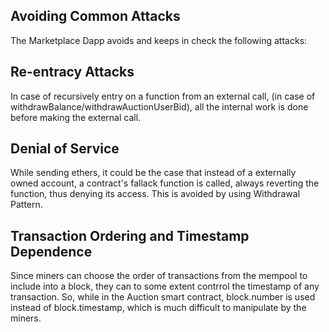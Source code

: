 ## Avoiding Common Attacks
The Marketplace Dapp avoids and keeps in check the following attacks:

## Re-entracy Attacks
In case of recursively entry on a function from an external call, (in case of withdrawBalance/withdrawAuctionUserBid), all the internal work is done before making the external call.

## Denial of Service
While sending ethers, it could be the case that instead of a externally owned account, a contract's fallack function is called,
always reverting the function, thus denying its access.
This is avoided by using Withdrawal Pattern.

## Transaction Ordering and Timestamp Dependence
Since miners can choose the order of transactions from the mempool to include into a block,
they can to some extent contrrol the timestamp of any transaction.
So, while in the Auction smart contract, block.number is used instead of block.timestamp,
which is much difficult to manipulate by the miners.